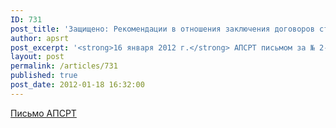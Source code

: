 ```yaml
---
ID: 731
post_title: 'Защищено: Рекомендации в отношения заключения договоров страхования'
author: apsrt
post_excerpt: '<strong>16 января 2012 г.</strong> АПСРТ письмом за № 2-01/317 направлены организациям-членам ассоциации рекомендации в отношении заключения договоров страхования опасных производственных объектов в связи со вступлением в силу с 1 января 2012 г. федерального закона от 27 июля 2010 года № 225-ФЗ «Об обязательном страховании гражданской ответственности владельца опасного объекта за причинение вреда в результате аварии на опасном объекте».'
layout: post
permalink: /articles/731
published: true
post_date: 2012-01-18 16:32:00
---
```

[Письмо АПСРТ][1]

 [1]: http://www.apsrt.ru/docs/2-01-317.doc